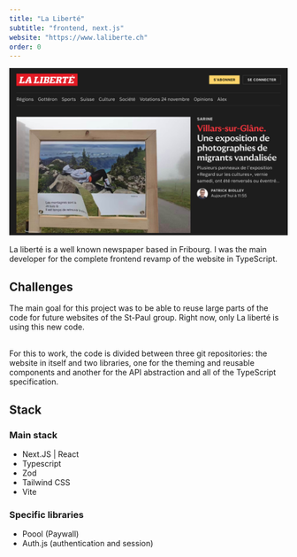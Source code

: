 ```yaml
---
title: "La Liberté"
subtitle: "frontend, next.js"
website: "https://www.laliberte.ch"
order: 0
---
```


![Site la Liberté](../../assets/la-liberte.jpg)

La liberté is a well known newspaper based in Fribourg. I was the main developer for the complete frontend revamp of the website in TypeScript.

## Challenges

The main goal for this project was to be able to reuse large parts of the code for future websites of the St-Paul group. Right now, only La liberté is using this new code.<br/><br/>

For this to work, the code is divided between three git repositories: the website in itself and two libraries, one for the theming and reusable components and another for the API abstraction and all of the TypeScript specification.

## Stack

### Main stack

- Next.JS | React
- Typescript
- Zod
- Tailwind CSS
- Vite

### Specific libraries

- Poool (Paywall)
- Auth.js (authentication and session)
